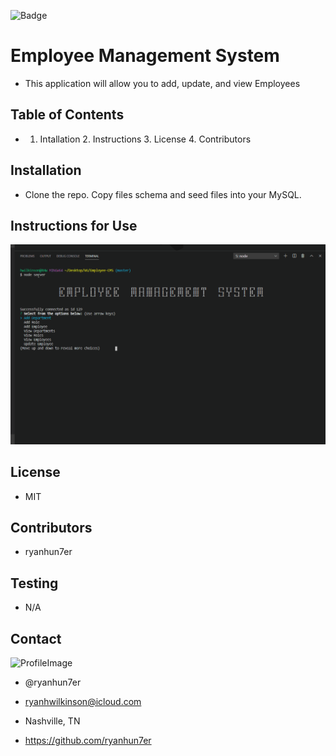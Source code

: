 


![Badge](https://img.shields.io/static/v1?label=License&message=MIT&color=COLOR?style=plastic)



# Employee Management System
* This application will allow you to add, update, and view Employees

## Table of Contents
*  1. Intallation 2. Instructions 3. License 4. Contributors 

## Installation
* Clone the repo. Copy files schema and seed files into your MySQL.

## Instructions for Use
![gif](assets/emp.gif)

## License
* MIT

## Contributors
* ryanhun7er

## Testing
* N/A

## Contact

![ProfileImage](https://avatars0.githubusercontent.com/u/59925546?v=4)

* @ryanhun7er

* ryanhwilkinson@icloud.com

* Nashville, TN

* https://github.com/ryanhun7er


